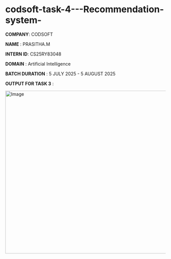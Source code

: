 # codsoft-task-4---Recommendation-system-

**COMPANY**: CODSOFT

**NAME** : PRASITHA.M

**INTERN ID**: CS25RY83048

**DOMAIN** : Artificial Intelligence 

**BATCH DURATION** : 5 JULY 2025 - 5 AUGUST 2025

**OUTPUT FOR TASK 3** :

<img width="685" height="512" alt="Image" src="https://github.com/user-attachments/assets/6fad2bce-2eba-454e-99a7-1283423dc32b" />
